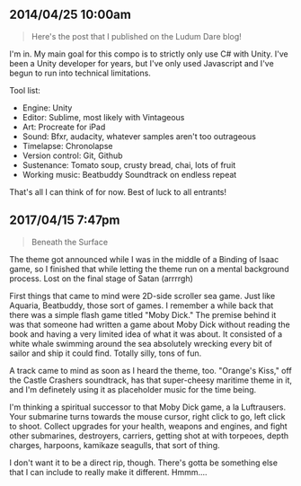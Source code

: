 2014/04/25 10:00am
------------------

> Here's the post that I published on the Ludum Dare blog!

I'm in. My main goal for this compo is to strictly only use C# with Unity. I've been a Unity developer for years, but I've only used Javascript and I've begun to run into technical limitations.

Tool list:

 - Engine: Unity
 - Editor: Sublime, most likely with Vintageous
 - Art: Procreate for iPad
 - Sound: Bfxr, audacity, whatever samples aren't too outrageous
 - Timelapse: Chronolapse
 - Version control: Git, Github
 - Sustenance: Tomato soup, crusty bread, chai, lots of fruit
 - Working music: Beatbuddy Soundtrack on endless repeat

That's all I can think of for now. Best of luck to all entrants!

2017/04/15 7:47pm
-----------------

> Beneath the Surface

The theme got announced while I was in the middle of a Binding of Isaac game, so I finished that while letting the theme run on a mental background process. Lost on the final stage of Satan (arrrrgh)

First things that came to mind were 2D-side scroller sea game. Just like Aquaria, Beatbuddy, those sort of games. I remember a while back that there was a simple flash game titled "Moby Dick." The premise behind it was that someone had written a game about Moby Dick without reading the book and having a very limited idea of what it was about. It consisted of a white whale swimming around the sea absolutely wrecking every bit of sailor and ship it could find. Totally silly, tons of fun.

A track came to mind as soon as I heard the theme, too. "Orange's Kiss," off the Castle Crashers soundtrack, has that super-cheesy maritime theme in it, and I'm definetely using it as placeholder music for the time being.

I'm thinking a spiritual successor to that Moby Dick game, a la Luftrausers. Your submarine turns towards the mouse cursor, right click to go, left click to shoot. Collect upgrades for your health, weapons and engines, and fight other submarines, destroyers, carriers, getting shot at with torpeoes, depth charges, harpoons, kamikaze seagulls, that sort of thing.

I don't want it to be a direct rip, though. There's gotta be something else that I can include to really make it different. Hmmm....

